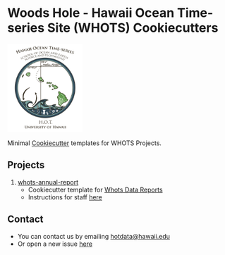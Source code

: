 # Woods Hole - Hawaii Ocean Time-series Site (WHOTS) Cookiecutters 
[<img src="https://github.com/hot-dogs/whots-cookiecutters/blob/main/projects/whots-annual-report/whots%7B%7Bcookiecutter.current_whots_deployment_number%7D%7D-data-report/docs/source/_static/_images/new_logo_HOT.png" height="200" />](https://hahana.soest.hawaii.edu/hot/)

Minimal [Cookiecutter](https://github.com/cookiecutter/cookiecutter) 
templates for WHOTS Projects.

## Projects

1. [whots-annual-report](https://github.com/hot-dogs/whots-cookiecutters/tree/main/projects/whots-annual-report/whots%7B%7Bcookiecutter.current_whots_deployment_number%7D%7D-data-report)
    - Cookiecutter template for [Whots Data Reports](https://whots-annual-report.readthedocs.io/en/latest/)
    - Instructions for staff [here](https://github.com/hot-dogs/whots-cookiecutters/tree/main/projects/whots-annual-report)

## Contact 
- You can contact us by emailing <hotdata@hawaii.edu>
- Or open a new issue [here](https://github.com/hot-dogs/whots-cookiecutters/issues)